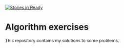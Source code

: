 [![Stories in Ready](https://badge.waffle.io/bdjibril/algo.png?label=ready&title=Ready)](https://waffle.io/bdjibril/algo)
# Algorithm exercises
This repository contains my solutions to some problems.
